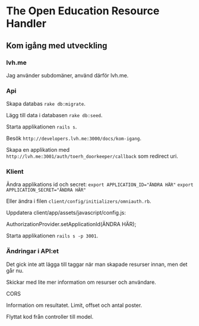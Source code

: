 The Open Education Resource Handler
===================================

Kom igång med utveckling
------------------------

### lvh.me

Jag använder subdomäner, använd därför lvh.me.

### Api

Skapa databas `rake db:migrate`.

Lägg till data i databasen `rake db:seed`.

Starta applikationen `rails s`.

Besök `http://developers.lvh.me:3000/docs/kom-igang`.

Skapa en applikation med `http://lvh.me:3001/auth/toerh_doorkeeper/callback`
som redirect uri.

### Klient

Ändra applikations id och secret:
`export APPLICATION_ID="ÄNDRA HÄR"`
`export APPLICATION_SECRET="ÄNDRA HÄR"`

Eller ändra i filen `client/config/initializers/omniauth.rb`.

Uppdatera client/app/assets/javascript/config.js:

AuthorizationProvider.setApplicationId(ÄNDRA HÄR);

Starta applikationen `rails s -p 3001`.

### Ändringar i API:et

Det gick inte att lägga till taggar när man skapade resurser innan, men det går
nu.

Skickar med lite mer information om resurser och användare.

CORS

Information om resultatet. Limit, offset och antal poster.

Flyttat kod från controller till model.
